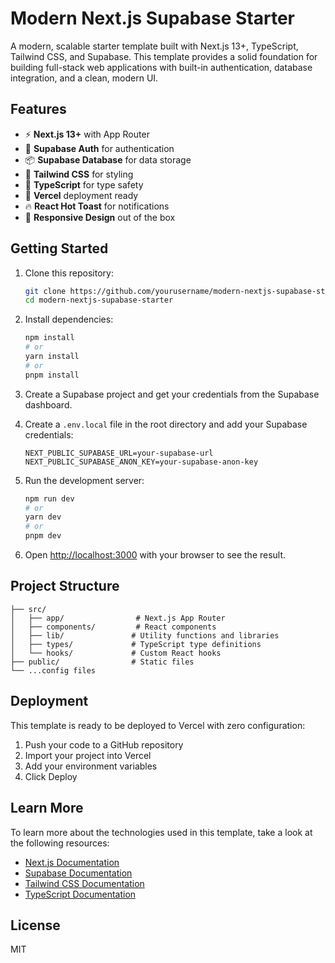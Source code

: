 # Modern Next.js Supabase Starter

A modern, scalable starter template built with Next.js 13+, TypeScript, Tailwind CSS, and Supabase. This template provides a solid foundation for building full-stack web applications with built-in authentication, database integration, and a clean, modern UI.

## Features

- ⚡ **Next.js 13+** with App Router
- 🔐 **Supabase Auth** for authentication
- 📦 **Supabase Database** for data storage
- 🎨 **Tailwind CSS** for styling
- 📝 **TypeScript** for type safety
- 🚀 **Vercel** deployment ready
- 🔥 **React Hot Toast** for notifications
- 📱 **Responsive Design** out of the box

## Getting Started

1. Clone this repository:
   ```bash
   git clone https://github.com/yourusername/modern-nextjs-supabase-starter.git
   cd modern-nextjs-supabase-starter
   ```

2. Install dependencies:
   ```bash
   npm install
   # or
   yarn install
   # or
   pnpm install
   ```

3. Create a Supabase project and get your credentials from the Supabase dashboard.

4. Create a `.env.local` file in the root directory and add your Supabase credentials:
   ```env
   NEXT_PUBLIC_SUPABASE_URL=your-supabase-url
   NEXT_PUBLIC_SUPABASE_ANON_KEY=your-supabase-anon-key
   ```

5. Run the development server:
   ```bash
   npm run dev
   # or
   yarn dev
   # or
   pnpm dev
   ```

6. Open [http://localhost:3000](http://localhost:3000) with your browser to see the result.

## Project Structure

```
├── src/
│   ├── app/                # Next.js App Router
│   ├── components/         # React components
│   ├── lib/               # Utility functions and libraries
│   ├── types/             # TypeScript type definitions
│   └── hooks/             # Custom React hooks
├── public/                # Static files
└── ...config files
```

## Deployment

This template is ready to be deployed to Vercel with zero configuration:

1. Push your code to a GitHub repository
2. Import your project into Vercel
3. Add your environment variables
4. Click Deploy

## Learn More

To learn more about the technologies used in this template, take a look at the following resources:

- [Next.js Documentation](https://nextjs.org/docs)
- [Supabase Documentation](https://supabase.io/docs)
- [Tailwind CSS Documentation](https://tailwindcss.com/docs)
- [TypeScript Documentation](https://www.typescriptlang.org/docs)

## License

MIT